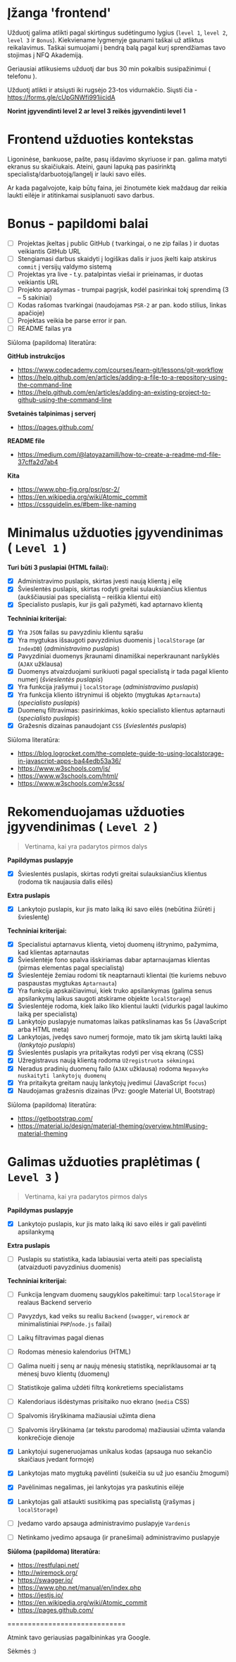 Įžanga 'frontend'
==========

Užduotį galima atlikti pagal skirtingus sudėtingumo lygius (`level 1`, `level 2`, `level 3` ir `Bonus`). Kiekviename lygmenyje gaunami taškai už atliktus reikalavimus. Taškai sumuojami į bendrą balą pagal kurį sprendžiamas tavo stojimas į NFQ Akademiją.

Geriausiai atlikusiems užduotį dar bus 30 min pokalbis susipažinimui ( telefonu ).


Užduotį atlikti ir atsiųsti iki rugsėjo 23-tos vidurnakčio.
Siųsti čia - https://forms.gle/cUpGNWfi991iicidA

**Norint įgyvendinti level 2 ar level 3 reikės įgyvendinti level 1**

 

Frontend užduoties kontekstas
==========

Ligoninėse, bankuose, pašte, pasų išdavimo skyriuose ir pan. galima matyti ekranus su skaičiukais.
Ateini, gauni lapuką pas pasirinktą specialistą/darbuotoją/langelį ir lauki savo eilės.

Ar kada pagalvojote, kaip būtų faina,
jei žinotumėte kiek maždaug dar reikia laukti eilėje ir atitinkamai susiplanuoti savo darbus.

 

Bonus - papildomi balai
==========

- [ ] Projektas įkeltas į public GitHub ( tvarkingai, o ne zip failas ) ir duotas veikiantis GitHub URL
- [ ] Stengiamasi darbus skaidyti į logiškas dalis ir juos įkelti kaip atskirus `commit` į versijų valdymo sistemą
- [ ] Projektas yra live - t.y. patalpintas viešai ir prieinamas, ir duotas veikiantis URL
- [ ] Projekto aprašymas - trumpai pagrįsk, kodėl pasirinkai tokį sprendimą (3 – 5 sakiniai)
- [ ] Kodas rašomas tvarkingai (naudojamas `PSR-2` ar pan. kodo stilius, linkas apačioje)
- [ ] Projektas veikia be parse error ir pan.
- [ ] README failas yra

Siūloma (papildoma) literatūra:

**GitHub instrukcijos**
* https://www.codecademy.com/courses/learn-git/lessons/git-workflow
* https://help.github.com/en/articles/adding-a-file-to-a-repository-using-the-command-line
* https://help.github.com/en/articles/adding-an-existing-project-to-github-using-the-command-line

**Svetainės talpinimas į serverį**
* https://pages.github.com/

**README file**
* https://medium.com/@latoyazamill/how-to-create-a-readme-md-file-37cffa2d7ab4

**Kita**
* https://www.php-fig.org/psr/psr-2/
* https://en.wikipedia.org/wiki/Atomic_commit
* https://cssguidelin.es/#bem-like-naming

 

Minimalus užduoties įgyvendinimas ( `Level 1` )
===============================

**Turi būti 3 puslapiai (HTML failai):**
- [x] Administravimo puslapis, skirtas įvesti naują klientą į eilę
- [x] Švieslentės puslapis, skirtas rodyti greitai sulauksiančius klientus (aukščiausiai pas specialistą – reiškia klientui eiti)
- [x] Specialisto puslapis, kur jis gali pažymėti, kad aptarnavo klientą

**Techniniai kriterijai:**

- [x] Yra `JSON` failas su pavyzdiniu klientu sąrašu
- [x] Yra mygtukas išsaugoti pavyzdinius duomenis į `localStorage` (ar `IndexDB`) (_administravimo puslapis_)
- [x] Pavyzdiniai duomenys įkraunami dinamiškai neperkraunant naršyklės (`AJAX` užklausa)
- [x] Duomenys atvaizduojami surikiuoti pagal specialistą ir tada pagal kliento numerį (_švieslentės puslapis_)
- [x] Yra funkcija įrašymui į `localStorage` (_administravimo puslapis_)
- [x] Yra funkcija kliento ištrynimui iš objekto (mygtukas `Aptarnauta`) (_specialisto puslapis_)
- [x] Duomenų filtravimas: pasirinkimas, kokio specialisto klientus aptarnauti (_specialisto puslapis_)
- [x] Gražesnis dizainas panaudojant `CSS` (_švieslentės puslapis_)

Siūloma literatūra:
* https://blog.logrocket.com/the-complete-guide-to-using-localstorage-in-javascript-apps-ba44edb53a36/
* https://www.w3schools.com/js/
* https://www.w3schools.com/html/
* https://www.w3schools.com/w3css/

 

Rekomenduojamas užduoties įgyvendinimas ( `Level 2` )
=======================================

> Vertinama, kai yra padarytos pirmos dalys

**Papildymas puslapyje**
- [x] Švieslentės puslapis, skirtas rodyti greitai sulauksiančius klientus (rodoma tik naujausia dalis eilės)

**Extra puslapis**
- [x] Lankytojo puslapis, kur jis mato laiką iki savo eilės (nebūtina žiūrėti į švieslentę)

**Techniniai kriterijai:**
- [x] Specialistui aptarnavus klientą, vietoj duomenų ištrynimo, pažymima, kad klientas aptarnautas
- [x] Švieslentėje fono spalva išskiriamas dabar aptarnaujamas klientas (pirmas elementas pagal specialistą)
- [x] Švieslentėje žemiau rodomi tik neaptarnauti klientai (tie kuriems nebuvo paspaustas mygtukas `Aptarnauta`)
- [x] Yra funkcija apskaičiavimui, kiek truko apsilankymas (galima senus apsilankymų laikus saugoti atskirame objekte `localStorage`)
- [x] Švieslentėje rodoma, kiek laiko liko klientui laukti (vidurkis pagal laukimo laiką per specialistą)
- [x] Lankytojo puslapyje numatomas laikas patikslinamas kas 5s (JavaScript arba HTML meta)
- [x] Lankytojas, įvedęs savo numerį formoje, mato tik jam skirtą laukti laiką (_lankytojo puslapis_)
- [x] Švieslentės puslapis yra pritaikytas rodyti per visą ekraną (CSS)
- [x] Užregistravus naują klientą rodoma `Užregistruota sėkmingai`
- [x] Neradus pradinių duomenų failo (`AJAX` užklausa) rodoma `Nepavyko nuskaityti lankytojų duomenų`
- [x] Yra pritaikyta greitam naujų lankytojų įvedimui (JavaScript `focus`)
- [x] Naudojamas gražesnis dizainas (Pvz: google Material UI, Bootstrap)

Siūloma (papildoma) literatūra:
* https://getbootstrap.com/
* https://material.io/design/material-theming/overview.html#using-material-theming

Galimas užduoties praplėtimas ( `Level 3` )
=============================

> Vertinama, kai yra padarytos pirmos dalys

**Papildymas puslapyje**
- [x] Lankytojo puslapis, kur jis mato laiką iki savo eilės ir gali pavėlinti apsilankymą

**Extra puslapis**
- [ ] Puslapis su statistika, kada labiausiai verta ateiti pas specialistą (atvaizduoti pavyzdinius duomenis)

**Techniniai kriterijai:**
- [ ] Funkcija lengvam duomenų saugyklos pakeitimui: tarp `localStorage` ir realaus Backend serverio
- [ ] Pavyzdys, kad veiks su realiu `Backend` (`swagger`, `wiremock` ar minimalistiniai `PHP`/`node.js` failai)
- [ ] Laikų filtravimas pagal dienas
- [ ] Rodomas mėnesio kalendorius (HTML)
- [ ] Galima nueiti į senų ar naujų mėnesių statistiką, nepriklausomai ar tą mėnesį buvo klientų (duomenų)
- [ ] Statistikoje galima uždėti filtrą konkretiems specialistams
- [ ] Kalendoriaus išdėstymas prisitaiko nuo ekrano (`media` CSS)
- [ ] Spalvomis išryškinama mažiausiai užimta diena
- [ ] Spalvomis išryškinama (ar tekstu parodoma) mažiausiai užimta valanda konkrečioje dienoje
- [x] Lankytojui sugeneruojamas unikalus kodas (apsauga nuo sekančio skaičiaus įvedant formoje)
- [x] Lankytojas mato mygtuką pavėlinti (sukeičia su už juo esančiu žmogumi)
- [x] Pavėlinimas negalimas, jei lankytojas yra paskutinis eilėje
- [x] Lankytojas gali atšaukti susitikimą pas specialistą (įrašymas į `localStorage`)
- [ ] Įvedamo vardo apsauga administravimo puslapyje `Vardenis`
- [ ] Netinkamo įvedimo apsauga (ir pranešimai) administravimo puslapyje

 

**Siūloma (papildoma) literatūra:**
* https://restfulapi.net/
* http://wiremock.org/
* https://swagger.io/
* https://www.php.net/manual/en/index.php
* https://jestjs.io/
* https://en.wikipedia.org/wiki/Atomic_commit
* https://pages.github.com/

 

=============================

Atmink tavo geriausias pagalbininkas yra Google.

Sėkmės :)
